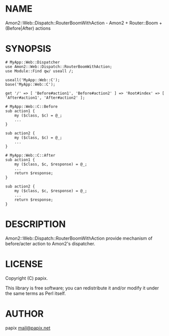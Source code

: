 # NAME

Amon2::Web::Dispatch::RouterBoomWithAction - Amon2 + Router::Boom + (Before|After) actions

# SYNOPSIS

    # MyApp::Web::Dispatcher
    use Amon2::Web::Dispatch::RouterBoomWithAction;
    use Module::Find qw/ useall /;

    useall('MyApp::Web::C');
    base('MyApp::Web::C');

    get '/' => [ 'Before#action1', 'Before#action2' ] => 'Root#index' => [ 'After#action1', 'After#action2' ];

    # MyApp::Web::C::Before
    sub action1 {
        my ($class, $c) = @_;
        ...
    }

    sub action2 {
        my ($class, $c) = @_;
        ...
    }

    # MyApp::Web::C::After
    sub action1 {
        my ($class, $c, $response) = @_;
        ...
        return $response;
    }

    sub action2 {
        my ($class, $c, $response) = @_;
        ...
        return $response;
    }

# DESCRIPTION

Amon2::Web::Dispatch::RouterBoomWithAction provide mechanism of before/acter action to Amon2's dispatcher.

# LICENSE

Copyright (C) papix.

This library is free software; you can redistribute it and/or modify
it under the same terms as Perl itself.

# AUTHOR

papix <mail@papix.net>

